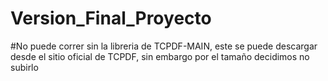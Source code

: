 # Version_Final_Proyecto

#No puede correr sin la libreria de TCPDF-MAIN, este se puede descargar desde el sitio oficial de TCPDF, sin embargo por el tamaño decidimos no subirlo
